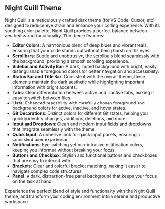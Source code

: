 ## Night Quill Theme

Night Quill is a meticulously crafted dark theme (for VS Code, Cursor, etc) designed to reduce eye strain and enhance your coding experience. With its soothing color palette, Night Quill provides a perfect balance between aesthetics and functionality. The theme features:

- **Editor Colors**: A harmonious blend of deep blues and vibrant teals, ensuring that your code stands out without being harsh on the eyes.
- **Scrollbars**: Subtle and unobtrusive, the scrollbars blend seamlessly with the background, providing a smooth scrolling experience.
- **Sidebar and Activity Bar**: A dark, muted background with bright, easily distinguishable foreground colors for better navigation and accessibility.
- **Status Bar and Title Bar**: Consistent with the overall theme, these elements maintain the dark aesthetic while highlighting important information with bright accents.
- **Tabs**: Clear differentiation between active and inactive tabs, making it easy to switch between files.
- **Lists**: Enhanced readability with carefully chosen foreground and background colors for active, inactive, and hover states.
- **Git Decorations**: Distinct colors for different Git states, helping you quickly identify changes, additions, deletions, and more.
- **Input and Dropdown**: Clean and modern input fields and dropdowns that integrate seamlessly with the theme.
- **Quick Input**: A cohesive look for quick input panels, ensuring a consistent user experience.
- **Notifications**: Eye-catching yet non-intrusive notification colors, keeping you informed without breaking your focus.
- **Buttons and Checkbox**: Stylish and functional buttons and checkboxes that are easy to interact with.
- **Brackets**: Clear and colorful bracket matching, making it easier to navigate complex code structures.
- **Panel**: A dark, distraction-free panel background that keeps your focus on the task at hand.

Experience the perfect blend of style and functionality with the Night Quill theme, and transform your coding environment into a serene and productive workspace.
